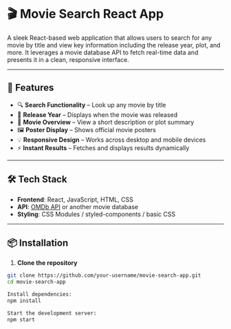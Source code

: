# 🎬 Movie Search React App

A sleek React-based web application that allows users to search for any movie by title and view key information including the release year, plot, and more. It leverages a movie database API to fetch real-time data and presents it in a clean, responsive interface.

---

## 🚀 Features

- 🔍 **Search Functionality** – Look up any movie by title
- 📅 **Release Year** – Displays when the movie was released
- 📝 **Movie Overview** – View a short description or plot summary
- 🖼️ **Poster Display** – Shows official movie posters
- 💡 **Responsive Design** – Works across desktop and mobile devices
- ⚡ **Instant Results** – Fetches and displays results dynamically

---

## 🛠️ Tech Stack

- **Frontend**: React, JavaScript, HTML, CSS
- **API**: [OMDb API](https://www.omdbapi.com/) or another movie database
- **Styling**: CSS Modules / styled-components / basic CSS

---

## 📦 Installation

1. **Clone the repository**

```bash
git clone https://github.com/your-username/movie-search-app.git
cd movie-search-app

Install dependencies:
npm install

Start the development server:
npm start
